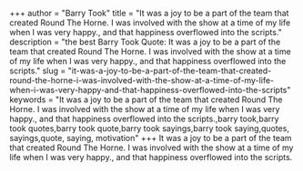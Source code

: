 +++
author = "Barry Took"
title = "It was a joy to be a part of the team that created Round The Horne. I was involved with the show at a time of my life when I was very happy., and that happiness overflowed into the scripts."
description = "the best Barry Took Quote: It was a joy to be a part of the team that created Round The Horne. I was involved with the show at a time of my life when I was very happy., and that happiness overflowed into the scripts."
slug = "it-was-a-joy-to-be-a-part-of-the-team-that-created-round-the-horne-i-was-involved-with-the-show-at-a-time-of-my-life-when-i-was-very-happy-and-that-happiness-overflowed-into-the-scripts"
keywords = "It was a joy to be a part of the team that created Round The Horne. I was involved with the show at a time of my life when I was very happy., and that happiness overflowed into the scripts.,barry took,barry took quotes,barry took quote,barry took sayings,barry took saying,quotes, sayings,quote, saying, motivation"
+++
It was a joy to be a part of the team that created Round The Horne. I was involved with the show at a time of my life when I was very happy., and that happiness overflowed into the scripts.
